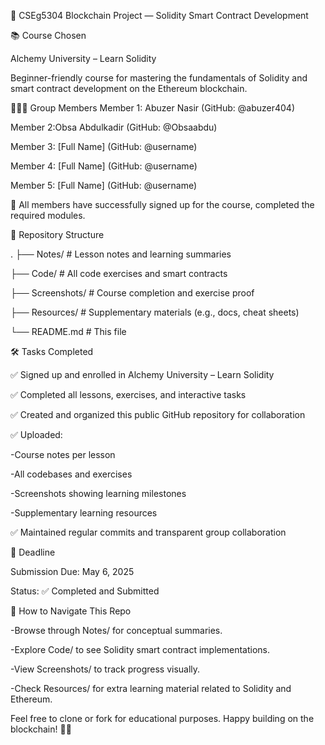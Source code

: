
🔗 CSEg5304 Blockchain Project — Solidity Smart Contract Development

📚 Course Chosen

Alchemy University – Learn Solidity

 Beginner-friendly course for mastering the fundamentals of Solidity and smart contract development on the Ethereum blockchain.




🧑‍🤝‍🧑 Group Members
Member 1: Abuzer Nasir (GitHub: @abuzer404)


Member 2:Obsa Abdulkadir (GitHub: @Obsaabdu)


Member 3: [Full Name] (GitHub: @username)


Member 4: [Full Name] (GitHub: @username)


Member 5: [Full Name] (GitHub: @username)




📌 All members have successfully signed up for the course, completed the required modules.




📁 Repository Structure

. 
├── Notes/               # Lesson notes and learning summaries

├── Code/                # All code exercises and smart contracts

├── Screenshots/         # Course completion and exercise proof

├── Resources/           # Supplementary materials (e.g., docs, cheat sheets)

└── README.md            # This file




🛠️ Tasks Completed


✅ Signed up and enrolled in Alchemy University – Learn Solidity


✅ Completed all lessons, exercises, and interactive tasks


✅ Created and organized this public GitHub repository for collaboration




✅ Uploaded:


-Course notes per lesson


-All codebases and exercises


-Screenshots showing learning milestones


-Supplementary learning resources


✅ Maintained regular commits and transparent group collaboration




📅 Deadline

Submission Due: May 6, 2025

 Status: ✅ Completed and Submitted




📝 How to Navigate This Repo


-Browse through Notes/ for conceptual summaries.


-Explore Code/ to see Solidity smart contract implementations.


-View Screenshots/ to track progress visually.


-Check Resources/ for extra learning material related to Solidity and Ethereum.








Feel free to clone or fork for educational purposes. Happy building on the blockchain! 🧱🚀


